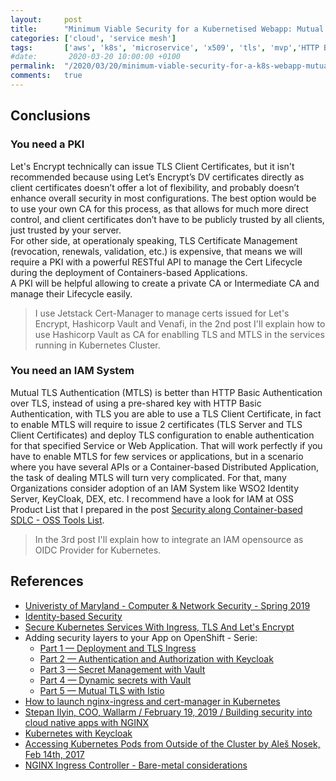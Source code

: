 ```yaml
---
layout:     post
title:      "Minimum Viable Security for a Kubernetised Webapp: Mutual TLS Authentication - Part3"
categories: ['cloud', 'service mesh'] 
tags:       ['aws', 'k8s', 'microservice', 'x509', 'tls', 'mvp','HTTP Basic Auth']
#date:       2020-03-20 10:00:00 +0100
permalink:  "/2020/03/20/minimum-viable-security-for-a-k8s-webapp-mutual-tls-auth-par3"
comments:   true
---
```




## Conclusions

### You need a PKI

Let's Encrypt technically can issue TLS Client Certificates, but it isn't recommended because using Let’s Encrypt’s DV certificates directly as client certificates doesn’t offer a lot of flexibility, and probably doesn’t enhance overall security in most configurations. The best option would be to use your own CA for this process, as that allows for much more direct control, and client certificates don’t have to be publicly trusted by all clients, just trusted by your server.  
For other side, at operationaly speaking, TLS Certificate Management (revocation, renewals, validation, etc.) is expensive, that means we will require a PKI with a powerful RESTful API to manage the Cert Lifecycle during the deployment of Containers-based Applications.  
A PKI will be helpful allowing to create a private CA or Intermediate CA and manage their Lifecycle easily.

> I use Jetstack Cert-Manager to manage certs issued for Let's Encrypt, Hashicorp Vault and Venafi, in the 2nd post I'll explain how to use Hashicorp Vault as CA for enablling TLS and MTLS in the services running in Kubernetes Cluster.

### You need an IAM System

Mutual TLS Authentication (MTLS) is better than HTTP Basic Authentication over TLS, instead of using a pre-shared key with HTTP Basic Authentication, with TLS you are able to use a TLS Client Certificate, in fact to enable MTLS will require to issue 2 certificates (TLS Server and TLS Client Certificates) and deploy TLS configuration to enable authentication for that specified Service or Web Application. That will work perfectly if you have to enable MTLS for few services or applications, but in a scenario where you have several APIs or a Container-based Distributed Application, the task of dealing MTLS will turn very complicated. For that, many Organizations consider adoption of an IAM System like WSO2 Identity Server, KeyCloak, DEX, etc. I recommend have a look for IAM at OSS Product List that I prepared in the post [Security along Container-based SDLC - OSS Tools List](https://holisticsecurity.io/2020/02/10/security-along-the-container-based-sdlc#oss-doc-link).

> In the 3rd post I'll explain how to integrate an IAM opensource as OIDC Provider for Kubernetes.

## References

- [Univeristy of Maryland - Computer & Network Security - Spring 2019](https://www.cs.umd.edu/class/spring2019/cmsc414/schedule.html)
- [Identity-based Security](https://en.wikipedia.org/wiki/Identity-based_security) 
- [Secure Kubernetes Services With Ingress, TLS And Let's Encrypt](https://docs.bitnami.com/kubernetes/how-to/secure-kubernetes-services-with-ingress-tls-letsencrypt)
- Adding security layers to your App on OpenShift - Serie:
    * [Part 1 — Deployment and TLS Ingress](https://itnext.io/adding-security-layers-to-your-app-on-openshift-part-1-deployment-and-tls-ingress-9ef752835599)
    * [Part 2 — Authentication and Authorization with Keycloak](https://itnext.io/adding-security-layers-to-your-app-on-openshift-part-2-8320018bcdd1)
    * [Part 3 — Secret Management with Vault](https://itnext.io/adding-security-layers-to-your-app-on-openshift-part-3-secret-management-with-vault-8efd4ec29ec4)
    * [Part 4 — Dynamic secrets with Vault](https://itnext.io/adding-security-layers-to-your-app-on-openshift-part-4-dynamic-secrets-with-vault-b5fe1fc7709b)
    * [Part 5 — Mutual TLS with Istio](https://itnext.io/adding-security-layers-to-your-app-on-openshift-part-5-mutual-tls-with-istio-a8800c2e4df4)
- [How to launch nginx-ingress and cert-manager in Kubernetes](https://medium.com/containerum/how-to-launch-nginx-ingress-and-cert-manager-in-kubernetes-55b182a80c8f)
- [Stepan Ilyin, COO, Wallarm / February 19, 2019 / Building security into cloud native apps with NGINX](https://www.helpnetsecurity.com/2019/02/19/building-security-into-cloud-native-apps-with-nginx)
- [Kubernetes with Keycloak](https://medium.com/@sagarpatkeatl/kubernetes-with-keycloak-eca47f86abec)
- [Accessing Kubernetes Pods from Outside of the Cluster by Aleš Nosek, Feb 14th, 2017](http://alesnosek.com/blog/2017/02/14/accessing-kubernetes-pods-from-outside-of-the-cluster)
- [NGINX Ingress Controller - Bare-metal considerations](https://kubernetes.github.io/ingress-nginx/deploy/baremetal)

